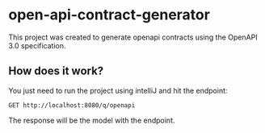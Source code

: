 # open-api-contract-generator

This project was created to generate openapi contracts using the OpenAPI 3.0 specification.

## How does it work?

You just need to run the project using intelliJ and hit the endpoint:

```
GET http://localhost:8080/q/openapi
```

The response will be the model with the endpoint.

